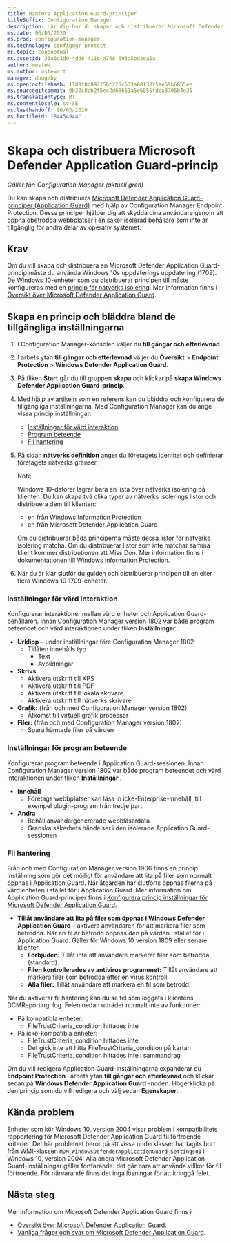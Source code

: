 ```yaml
---
title: Hantera Application Guard-principer
titleSuffix: Configuration Manager
description: Lär dig hur du skapar och distribuerar Microsoft Defender Application Guard-principer
ms.date: 06/05/2020
ms.prod: configuration-manager
ms.technology: configmgr-protect
ms.topic: conceptual
ms.assetid: 33a6c1d9-4dd8-411c-a748-693a5bd2ea5a
author: mestew
ms.author: mstewart
manager: dougeby
ms.openlocfilehash: 1189f8c89215bc228c533a88f38f5ae59b6855ee
ms.sourcegitcommit: 0b30c8eb2f5ec2d60661a5e6055fdca8705b4e36
ms.translationtype: MT
ms.contentlocale: sv-SE
ms.lasthandoff: 06/05/2020
ms.locfileid: "84454944"
---
```

# <a name="create-and-deploy-microsoft-defender-application-guard-policy"></a>Skapa och distribuera Microsoft Defender Application Guard-princip

*Gäller för: Configuration Manager (aktuell gren)*
<!-- 1351960 -->  
Du kan skapa och distribuera [Microsoft Defender Application Guard-principer (Application Guard)](https://docs.microsoft.com/windows/security/threat-protection/microsoft-defender-application-guard/md-app-guard-overview) med hjälp av Configuration Manager Endpoint Protection. Dessa principer hjälper dig att skydda dina användare genom att öppna obetrodda webbplatser i en säker isolerad behållare som inte är tillgänglig för andra delar av operativ systemet.

## <a name="prerequisites"></a>Krav

Om du vill skapa och distribuera en Microsoft Defender Application Guard-princip måste du använda Windows 10s uppdaterings uppdatering (1709). De Windows 10-enheter som du distribuerar principen till måste konfigureras med en [princip för nätverks isolering](https://docs.microsoft.com/windows/security/threat-protection/microsoft-defender-application-guard/configure-md-app-guard#network-isolation-settings). Mer information finns i [Översikt över Microsoft Defender Application Guard](https://docs.microsoft.com/windows/security/threat-protection/microsoft-defender-application-guard/md-app-guard-overview).

## <a name="create-a-policy-and-to-browse-the-available-settings"></a>Skapa en princip och bläddra bland de tillgängliga inställningarna

1. I Configuration Manager-konsolen väljer du **till gångar och efterlevnad**.
2. I arbets ytan **till gångar och efterlevnad** väljer du **Översikt**  >  **Endpoint Protection**  >  **Windows Defender Application Guard**.
3. På fliken **Start** går du till gruppen **skapa** och klickar på **skapa Windows Defender Application Guard-princip**.
4. Med hjälp av [artikeln](https://docs.microsoft.com/windows/security/threat-protection/microsoft-defender-application-guard/configure-md-app-guard) som en referens kan du bläddra och konfigurera de tillgängliga inställningarna. Med Configuration Manager kan du ange vissa princip inställningar:
   - [Inställningar för värd interaktion](#bkmk_HIS)
   - [Program beteende](#bkmk_ABS)
   - [Fil hantering](#bkmk_FM)
5. På sidan **nätverks definition** anger du företagets identitet och definierar företagets nätverks gränser.

    > [!NOTE]
    > Windows 10-datorer lagrar bara en lista över nätverks isolering på klienten. Du kan skapa två olika typer av nätverks isolerings listor och distribuera dem till klienten:
    >
    >  - en från Windows Information Protection
    >  - en från Microsoft Defender Application Guard
    >
    > Om du distribuerar båda principerna måste dessa listor för nätverks isolering matcha. Om du distribuerar listor som inte matchar samma klient kommer distributionen att Miss Don. Mer information finns i dokumentationen till [Windows information Protection](https://docs.microsoft.com/windows/security/information-protection/windows-information-protection/create-wip-policy-using-configmgr).

6. När du är klar slutför du guiden och distribuerar principen till en eller flera Windows 10 1709-enheter.

### <a name="host-interaction-settings"></a><a name="bkmk_HIS"></a>Inställningar för värd interaktion

Konfigurerar interaktioner mellan värd enheter och Application Guard-behållaren. Innan Configuration Manager version 1802 var både program beteendet och värd interaktionen under fliken **Inställningar** .

- **Urklipp** – under inställningar före Configuration Manager 1802
  - Tillåten innehålls typ
    - Text
    - Avbildningar
- **Skrivs**
  - Aktivera utskrift till XPS
  - Aktivera utskrift till PDF
  - Aktivera utskrift till lokala skrivare
  - Aktivera utskrift till nätverks skrivare
- **Grafik:** (från och med Configuration Manager version 1802)
  - Åtkomst till virtuell grafik processor
- **Filer:** (från och med Configuration Manager version 1802)
  - Spara hämtade filer på värden

### <a name="application-behavior-settings"></a><a name="bkmk_ABS"></a>Inställningar för program beteende

Konfigurerar program beteende i Application Guard-sessionen. Innan Configuration Manager version 1802 var både program beteendet och värd interaktionen under fliken **Inställningar** .

- **Innehåll**
  - Företags webbplatser kan läsa in icke-Enterprise-innehåll, till exempel plugin-program från tredje part.
- **Andra**
  - Behåll användargenererade webbläsardata
  - Granska säkerhets händelser i den isolerade Application Guard-sessionen

### <a name="file-management"></a><a name="bkmk_FM"></a>Fil hantering
<!--3555858-->
Från och med Configuration Manager version 1906 finns en princip inställning som gör det möjligt för användare att lita på filer som normalt öppnas i Application Guard. När åtgärden har slutförts öppnas filerna på värd enheten i stället för i Application Guard. Mer information om Application Guard-principer finns i [Konfigurera princip inställningar för Microsoft Defender Application Guard](https://docs.microsoft.com/windows/security/threat-protection/microsoft-defender-application-guard/configure-md-app-guard).

- **Tillåt användare att lita på filer som öppnas i Windows Defender Application Guard** – aktivera användaren för att markera filer som betrodda. När en fil är betrodd öppnas den på värden i stället för i Application Guard. Gäller för Windows 10 version 1809 eller senare klienter.
  - **Förbjuden:** Tillåt inte att användare markerar filer som betrodda (standard).
  - **Filen kontrollerades av antivirus programmet:** Tillåt användare att markera filer som betrodda efter en virus kontroll.
  - **Alla filer:** Tillåt användare att markera en fil som betrodd.

När du aktiverar fil hantering kan du se fel som loggats i klientens DCMReporting. log. Felen nedan utträder normalt inte av funktioner: <!--4619457-->

- På kompatibla enheter:
  - FileTrustCriteria_condition hittades inte
- På icke-kompatibla enheter:
  - FileTrustCriteria_condition hittades inte
  - Det gick inte att hitta FileTrustCriteria_condition på kartan
  - FileTrustCriteria_condition hittades inte i sammandrag

Om du vill redigera Application Guard-inställningarna expanderar du **Endpoint Protection** i arbets ytan **till gångar och efterlevnad** och klickar sedan på **Windows Defender Application Guard** -noden. Högerklicka på den princip som du vill redigera och välj sedan **Egenskaper**.

## <a name="known-issues"></a>Kända problem

Enheter som kör Windows 10, version 2004 visar problem i kompatibilitets rapportering för Microsoft Defender Application Guard fil förtroende kriterier. Det här problemet beror på att vissa underklasser har tagits bort från WMI-klassen `MDM_WindowsDefenderApplicationGuard_Settings01` i Windows 10, version 2004. Alla andra Microsoft Defender Application Guard-inställningar gäller fortfarande. det går bara att använda villkor för fil förtroende. För närvarande finns det inga lösningar för att kringgå felet. <!--7099444,5946790-->

## <a name="next-steps"></a>Nästa steg

Mer information om Microsoft Defender Application Guard finns i
 - [Översikt över Microsoft Defender Application Guard](https://docs.microsoft.com/windows/security/threat-protection/microsoft-defender-application-guard/md-app-guard-overview).
- [Vanliga frågor och svar om Microsoft Defender Application Guard](https://docs.microsoft.com/windows/security/threat-protection/microsoft-defender-application-guard/faq-md-app-guard).
